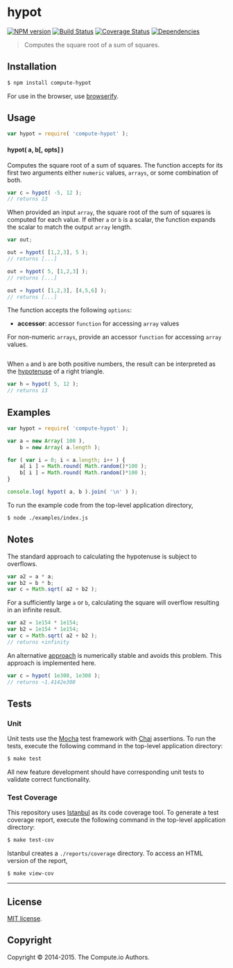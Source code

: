 hypot
===
[![NPM version][npm-image]][npm-url] [![Build Status][travis-image]][travis-url] [![Coverage Status][coveralls-image]][coveralls-url] [![Dependencies][dependencies-image]][dependencies-url]

> Computes the square root of a sum of squares.


## Installation

``` bash
$ npm install compute-hypot
```

For use in the browser, use [browserify](https://github.com/substack/node-browserify).


## Usage

``` javascript
var hypot = require( 'compute-hypot' );
```

#### hypot( a, b[, opts] )

Computes the square root of a sum of squares. The function accepts for its first two arguments either `numeric` values, `arrays`, or some combination of both.

``` javascript
var c = hypot( -5, 12 );
// returns 13
```

When provided an input `array`, the square root of the sum of squares is computed for each value. If either `a` or `b` is a scalar, the function expands the scalar to match the output `array` length.

``` javascript
var out;

out = hypot( [1,2,3], 5 );
// returns [...]

out = hypot( 5, [1,2,3] );
// returns [...]

out = hypot( [1,2,3], [4,5,6] );
// returns [...]
```

The function accepts the following `options`:

*	__accessor__: accessor `function` for accessing `array` values

For non-numeric `arrays`, provide an accessor `function` for accessing `array` values.

``` javascript

```


When `a` and `b` are both positive numbers, the result can be interpreted as the [hypotenuse](http://en.wikipedia.org/wiki/Pythagorean_theorem) of a right triangle.

``` javascript
var h = hypot( 5, 12 );
// returns 13
```


## Examples

``` javascript
var hypot = require( 'compute-hypot' );

var a = new Array( 100 ),
	b = new Array( a.length );

for ( var i = 0; i < a.length; i++ ) {
	a[ i ] = Math.round( Math.random()*100 );
	b[ i ] = Math.round( Math.random()*100 );
}

console.log( hypot( a, b ).join( '\n' ) );
```

To run the example code from the top-level application directory,

``` bash
$ node ./examples/index.js
```


## Notes

The standard approach to calculating the hypotenuse is subject to overflows.

``` javascript
var a2 = a * a;
var b2 = b * b;
var c = Math.sqrt( a2 + b2 );
```

For a sufficiently large `a` or `b`, calculating the square will overflow resulting in an infinite result.

``` javascript
var a2 = 1e154 * 1e154;
var b2 = 1e154 * 1e154;
var c = Math.sqrt( a2 + b2 );
// returns +infinity
```

An alternative [approach](http://www.johndcook.com/blog/2010/06/02/whats-so-hard-about-finding-a-hypotenuse/) is numerically stable and avoids this problem. This approach is implemented here.

``` javascript
var c = hypot( 1e308, 1e308 );
// returns ~1.4142e308
```


## Tests

### Unit

Unit tests use the [Mocha](http://mochajs.org) test framework with [Chai](http://chaijs.com) assertions. To run the tests, execute the following command in the top-level application directory:

``` bash
$ make test
```

All new feature development should have corresponding unit tests to validate correct functionality.


### Test Coverage

This repository uses [Istanbul](https://github.com/gotwarlost/istanbul) as its code coverage tool. To generate a test coverage report, execute the following command in the top-level application directory:

``` bash
$ make test-cov
```

Istanbul creates a `./reports/coverage` directory. To access an HTML version of the report,

``` bash
$ make view-cov
```


---
## License

[MIT license](http://opensource.org/licenses/MIT).


## Copyright

Copyright &copy; 2014-2015. The Compute.io Authors.


[npm-image]: http://img.shields.io/npm/v/compute-hypot.svg
[npm-url]: https://npmjs.org/package/compute-hypot

[travis-image]: http://img.shields.io/travis/compute-io/hypot/master.svg
[travis-url]: https://travis-ci.org/compute-io/hypot

[coveralls-image]: https://img.shields.io/coveralls/compute-io/hypot/master.svg
[coveralls-url]: https://coveralls.io/r/compute-io/hypot?branch=master

[dependencies-image]: http://img.shields.io/david/compute-io/hypot.svg
[dependencies-url]: https://david-dm.org/compute-io/hypot

[dev-dependencies-image]: http://img.shields.io/david/dev/compute-io/hypot.svg
[dev-dependencies-url]: https://david-dm.org/dev/compute-io/hypot

[github-issues-image]: http://img.shields.io/github/issues/compute-io/hypot.svg
[github-issues-url]: https://github.com/compute-io/hypot/issues
